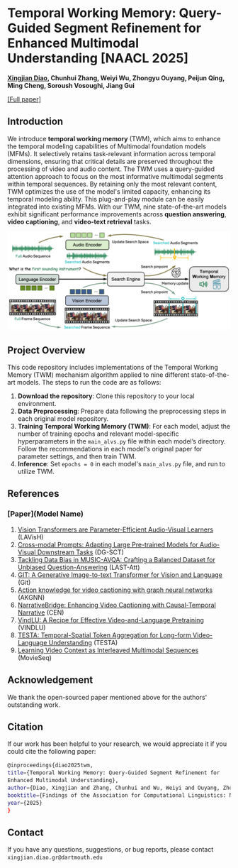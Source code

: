 # Temporal Working Memory: Query-Guided Segment Refinement for Enhanced Multimodal Understanding [NAACL 2025]

**[Xingjian Diao](https://xid32.github.io/), Chunhui Zhang, Weiyi Wu, Zhongyu Ouyang, Peijun Qing, Ming Cheng, Soroush Vosoughi, Jiang Gui**

[[Full paper]](https://xid32.github.io/images/publications/Temporal_Working_Memory.pdf)

## Introduction
We introduce **temporal working memory** (TWM), which aims to enhance the temporal modeling capabilities of Multimodal foundation models (MFMs). It selectively retains task-relevant information across temporal dimensions, ensuring that critical details are preserved throughout the processing of video and audio content. The TWM uses a query-guided attention approach to focus on the most informative multimodal segments within temporal sequences. By retaining only the most relevant content, TWM optimizes the use of the model's limited capacity, enhancing its temporal modeling ability. This plug-and-play module can be easily integrated into existing MFMs. With our TWM, nine state-of-the-art models exhibit significant performance improvements across **question answering**, **video captioning**, and **video-text retrieval** tasks.



<p align="center">
<img src="/figs/TMW_pipeline.png" alt="Pipeline Figure" width="100%" height="40%">
</p>

## Project Overview

This code repository includes implementations of the Temporal Working Memory (TWM) mechanism algorithm applied to nine different state-of-the-art models. The steps to run the code are as follows:

1. **Download the repository**: Clone this repository to your local environment.
2. **Data Preprocessing**: Prepare data following the preprocessing steps in each original model repository.
3. **Training Temporal Working Memory (TWM)**: For each model, adjust the number of training epochs and relevant model-specific hyperparameters in the `main_alvs.py` file within each model’s directory. Follow the recommendations in each model's original paper for parameter settings, and then train TWM.
4. **Inference**: Set `epochs = 0` in each model's `main_alvs.py` file, and run to utilize TWM.

## References 
### [Paper](Model Name)
1. [Vision Transformers are Parameter-Efficient Audio-Visual Learners](https://openaccess.thecvf.com/content/CVPR2023/papers/Lin_Vision_Transformers_Are_Parameter-Efficient_Audio-Visual_Learners_CVPR_2023_paper.pdf) (LAVisH)
2. [Cross-modal Prompts: Adapting Large Pre-trained Models for Audio-Visual Downstream Tasks](https://proceedings.neurips.cc/paper_files/paper/2023/file/af01716e08073368a7c8a62be46dba17-Paper-Conference.pdf) (DG-SCT)
3. [Tackling Data Bias in MUSIC-AVQA: Crafting a Balanced Dataset for Unbiased
Question-Answering](https://openaccess.thecvf.com/content/WACV2024/papers/Liu_Tackling_Data_Bias_in_MUSIC-AVQA_Crafting_a_Balanced_Dataset_for_WACV_2024_paper.pdf) (LAST-Att)
4. [GIT: A Generative Image-to-text Transformer for Vision and Language](https://arxiv.org/abs/2205.14100) (Git)
5. [Action knowledge for video captioning with graph neural networks](https://www.sciencedirect.com/science/article/pii/S1319157823000666) (AKGNN)
6. [NarrativeBridge: Enhancing Video Captioning with Causal-Temporal Narrative](https://arxiv.org/abs/2406.06499) (CEN)
7. [VindLU: A Recipe for Effective Video-and-Language Pretraining](https://arxiv.org/abs/2212.05051) (VINDLU)
8. [TESTA: Temporal-Spatial Token Aggregation for Long-form Video-Language Understanding](https://arxiv.org/abs/2310.19060) (TESTA)
9. [Learning Video Context as Interleaved Multimodal Sequences](https://arxiv.org/abs/2407.21757) (MovieSeq)

## Acknowledgement
We thank the open-sourced paper mentioned above for the authors' outstanding work.

## Citation
If our work has been helpful to your research, we would appreciate it if you could cite the following paper:

```bash
@inproceedings{diao2025twm,
title={Temporal Working Memory: Query-Guided Segment Refinement for
Enhanced Multimodal Understanding},
author={Diao, Xingjian and Zhang, Chunhui and Wu, Weiyi and Ouyang, Zhongyu and Qing, Peijun and Cheng, Ming and Vosoughi, Soroush and Gui, Jiang},
booktitle={Findings of the Association for Computational Linguistics: NAACL 2025},
year={2025}
}
```

## Contact
If you have any questions, suggestions, or bug reports, please contact
`xingjian.diao.gr@dartmouth.edu`
